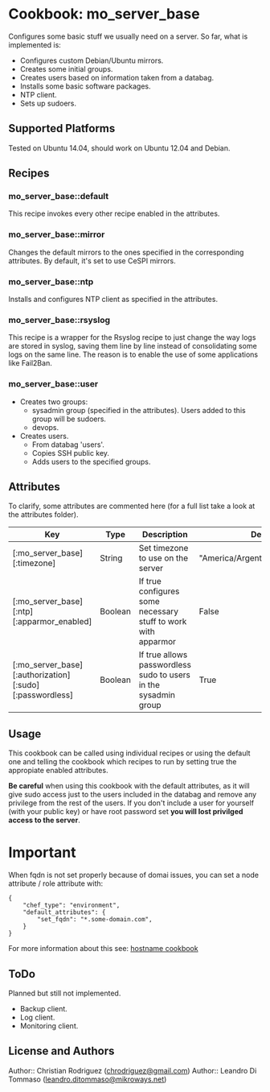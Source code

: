 # Cookbook: mo_server_base

Configures some basic stuff we usually need on a server. So far, what is implemented is:

* Configures custom Debian/Ubuntu mirrors.
* Creates some initial groups.
* Creates users based on information taken from a databag.
* Installs some basic software packages.
* NTP client.
* Sets up sudoers.

## Supported Platforms

Tested on Ubuntu 14.04, should work on Ubuntu 12.04 and Debian.

## Recipes

### mo_server_base::default

This recipe invokes every other recipe enabled in the attributes.

### mo_server_base::mirror

Changes the default mirrors to the ones specified in the corresponding attributes. By default, it's set to use CeSPI mirrors.

### mo_server_base::ntp

Installs and configures NTP client as specified in the attributes.

### mo_server_base::rsyslog

This recipe is a wrapper for the Rsyslog recipe to just change the way logs are stored in syslog, saving them line by line instead of consolidating some logs on the same line. The reason is to enable the use of some applications like Fail2Ban.

### mo_server_base::user

* Creates two groups:
  * sysadmin group (specified in the attributes). Users added to this group will be sudoers.
  * devops.
* Creates users.
  * From databag 'users'.
  * Copies SSH public key.
  * Adds users to the specified groups.

## Attributes

To clarify, some attributes are commented here (for a full list take a look at the attributes folder).

Key | Type | Description | Default
----|------|-------------|---------
[:mo_server_base][:timezone] | String | Set timezone to use on the server | "America/Argentina/Buenos_Aires"
[:mo_server_base][:ntp][:apparmor_enabled] | Boolean | If true configures some necessary stuff to work with apparmor | False
[:mo_server_base][:authorization][:sudo][:passwordless] | Boolean | If true allows passwordless sudo to users in the sysadmin group | True

## Usage

This cookbook can be called using individual recipes or using the default one and telling the cookbook which recipes to run by setting true the appropiate enabled attributes.

**Be careful** when using this cookbook with the default attributes, as it will give sudo
access just to the users included in the databag and remove any privilege from the rest of the users.
If you don't include a user for yourself (with your public key) or have root password set **you will lost
privilged access to the server**.

# Important

When fqdn is not set properly because of domai issues, you can set a node attribute / role attribute with:

```
{
    "chef_type": "environment",
    "default_attributes": {
        "set_fqdn": "*.some-domain.com",
    }
}
```

For more information about this see: [hostname cookbook](https://supermarket.getchef.com/cookbooks/hostname)

## ToDo

Planned but still not implemented.

* Backup client.
* Log client.
* Monitoring client.

## License and Authors

Author:: Christian Rodriguez (<chrodriguez@gmail.com>)
Author:: Leandro Di Tommaso (<leandro.ditommaso@mikroways.net>)
